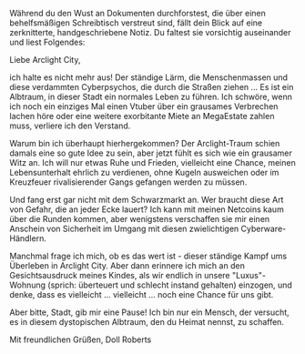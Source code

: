 Während du den Wust an Dokumenten durchforstest, die über einen behelfsmäßigen Schreibtisch verstreut sind, fällt dein Blick auf eine zerknitterte, handgeschriebene Notiz. Du faltest sie vorsichtig auseinander und liest Folgendes:

Liebe Arclight City,

ich halte es nicht mehr aus! Der ständige Lärm, die Menschenmassen und diese verdammten Cyberpsychos, die durch die Straßen ziehen ... Es ist ein Albtraum, in dieser Stadt ein normales Leben zu führen. Ich schwöre, wenn ich noch ein einziges Mal einen Vtuber über ein grausames Verbrechen lachen höre oder eine weitere exorbitante Miete an MegaEstate zahlen muss, verliere ich den Verstand.

Warum bin ich überhaupt hierhergekommen? Der Arclight-Traum schien damals eine so gute Idee zu sein, aber jetzt fühlt es sich wie ein grausamer Witz an. Ich will nur etwas Ruhe und Frieden, vielleicht eine Chance, meinen Lebensunterhalt ehrlich zu verdienen, ohne Kugeln ausweichen oder im Kreuzfeuer rivalisierender Gangs gefangen werden zu müssen.

Und fang erst gar nicht mit dem Schwarzmarkt an. Wer braucht diese Art von Gefahr, die an jeder Ecke lauert? Ich kann mit meinen Netcoins kaum über die Runden kommen, aber wenigstens verschaffen sie mir einen Anschein von Sicherheit im Umgang mit diesen zwielichtigen Cyberware-Händlern.

Manchmal frage ich mich, ob es das wert ist - dieser ständige Kampf ums Überleben in Arclight City. Aber dann erinnere ich mich an den Gesichtsausdruck meines Kindes, als wir endlich in unsere "Luxus"-Wohnung (sprich: überteuert und schlecht instand gehalten) einzogen, und denke, dass es vielleicht ... vielleicht ... noch eine Chance für uns gibt.

Aber bitte, Stadt, gib mir eine Pause! Ich bin nur ein Mensch, der versucht, es in diesem dystopischen Albtraum, den du Heimat nennst, zu schaffen.

Mit freundlichen Grüßen,
Doll Roberts
